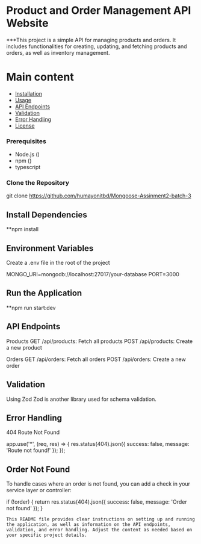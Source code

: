 # Product and Order Management API Website

***This project is a simple API for managing products and orders. It includes functionalities for creating, updating, and fetching products and orders, as well as inventory management.

# Main content 

- [Installation](#installation)
- [Usage](#usage)
- [API Endpoints](#api-endpoints)
- [Validation](#validation)
- [Error Handling](#error-handling)
- [License](#license)

### Prerequisites

- Node.js ()
- npm ()
- typescript

### Clone the Repository

git clone https://github.com/humayonitbd/Mongoose-Assinment2-batch-3


## Install Dependencies

**npm install


## Environment Variables

Create a .env file in the root of the project

MONGO_URI=mongodb://localhost:27017/your-database
PORT=3000

## Run the Application

**npm run start:dev



## API Endpoints
Products
GET /api/products: Fetch all products
POST /api/products: Create a new product


Orders
GET /api/orders: Fetch all orders
POST /api/orders: Create a new order


## Validation

Using Zod
Zod is another library used for schema validation.


## Error Handling
404 Route Not Found

app.use('*', (req, res) => {
  res.status(404).json({ success: false, message: 'Route not found!' });
});


## Order Not Found
To handle cases where an order is not found, you can add a check in your service layer or controller:

if (!order) {
      return res.status(404).json({ success: false, message: 'Order not found' });
    }


    This README file provides clear instructions on setting up and running the application, as well as information on the API endpoints, validation, and error handling. Adjust the content as needed based on your specific project details.


